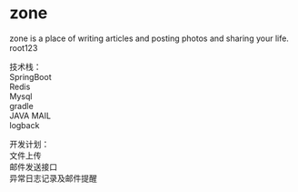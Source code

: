 # zone
zone is a place of writing articles and posting photos and sharing your life.
<br/>root123

技术栈：<br/>
SpringBoot<br/>
Redis<br/>
Mysql<br/>
gradle<br/>
JAVA MAIL<br/>
logback<br/>


开发计划：<br/>
文件上传<br/>
邮件发送接口<br/>
异常日志记录及邮件提醒<br/>